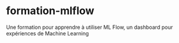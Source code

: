 # formation-mlflow
Une formation pour apprendre à utiliser ML Flow, un dashboard pour expériences de Machine Learning
